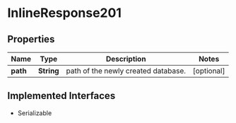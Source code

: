 

# InlineResponse201


## Properties

Name | Type | Description | Notes
------------ | ------------- | ------------- | -------------
**path** | **String** | path of the newly created database. |  [optional]


## Implemented Interfaces

* Serializable



